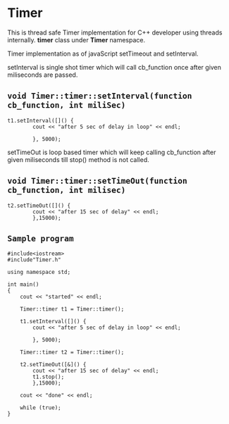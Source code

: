 # Timer
This is thread safe Timer implementation for C++ developer using threads internally. **timer** class under **Timer** namespace.

Timer implementation as of javaScript setTimeout and setInterval.

setInterval is single shot timer which will call cb_function once after given miliseconds are passed.

## `void Timer::timer::setInterval(function cb_function, int miliSec)`
```
t1.setInterval([]() {
		cout << "after 5 sec of delay in loop" << endl;

		}, 5000);
```

setTimeOut is loop based timer which will keep calling cb_function after given miliseconds till stop() method is not called.

## `void Timer::timer::setTimeOut(function cb_function, int milisec)`
```
t2.setTimeOut([]() {
		cout << "after 15 sec of delay" << endl;
		},15000);
```

## `Sample program` 

```
#include<iostream>
#include"Timer.h"

using namespace std;

int main()
{
	cout << "started" << endl;

	Timer::timer t1 = Timer::timer();

	t1.setInterval([]() {
		cout << "after 5 sec of delay in loop" << endl;

		}, 5000);

	Timer::timer t2 = Timer::timer();

	t2.setTimeOut([&]() {
		cout << "after 15 sec of delay" << endl;
		t1.stop();
		},15000);

	cout << "done" << endl;

	while (true);
}
```
